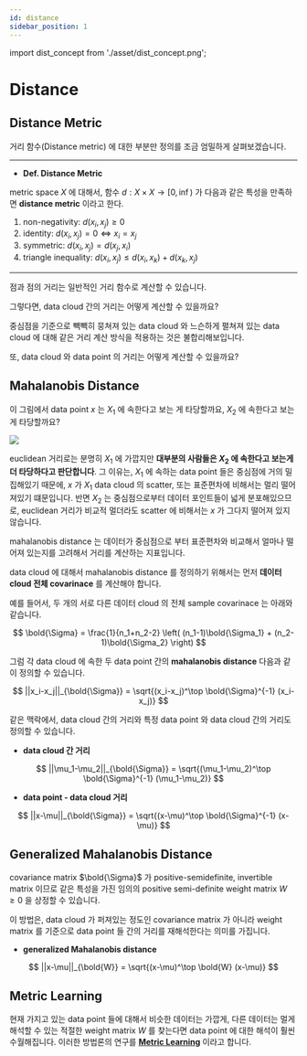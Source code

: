 ```yaml
---
id: distance
sidebar_position: 1
---
```

import dist_concept from './asset/dist_concept.png';

# Distance

## Distance Metric

거리 함수(Distance metric) 에 대한 부분만 정의를 조금 엄밀하게 살펴보겠습니다.

---
- **Def. Distance Metric**

metric space $X$ 에 대해서, 함수 $d: X \times X \rightarrow [0, \inf)$ 가 다음과 같은 특성을 만족하면 **distance metric** 이라고 한다.

1. non-negativity: $d(x_i, x_j) \geq 0$
2. identity: $d(x_i, x_j) = 0 \Longleftrightarrow x_i=x_j$
3. symmetric: $d(x_i, x_j) = d(x_j, x_i)$
4. triangle inequality: $d(x_i, x_j) \leq d(x_i, x_k) + d(x_k, x_j)$

---

점과 점의 거리는 일반적인 거리 함수로 계산할 수 있습니다.

그렇다면, data cloud 간의 거리는 어떻게 계산할 수 있을까요?

중심점을 기준으로 빽빽히 뭉쳐져 있는 data cloud 와 느슨하게 펼쳐져 있는 data cloud 에 대해 같은 거리 계산 방식을 적용하는 것은 불합리해보입니다.

또, data cloud 와 data point 의 거리는 어떻게 계산할 수 있을까요?

## Mahalanobis Distance

이 그림에서 data point $x$ 는 $X_1$ 에 속한다고 보는 게 타당할까요, $X_2$ 에 속한다고 보는게 타당할까요?

<div style={{textAlign: 'Center'}}> 
    <img src={dist_concept} />
</div>


euclidean 거리로는 분명히 $X_1$ 에 가깝지만 **대부분의 사람들은 $X_2$ 에 속한다고 보는게 더 타당하다고 판단합니다**. 그 이유는, $X_1$ 에 속하는 data point 들은 중심점에 거의 밀집해있기 때문에, $x$ 가 $X_1$ data cloud 의 scatter, 또는 표준편차에 비해서는 멀리 떨어져있기 떄문입니다. 반면 $X_2$ 는 중심점으로부터 데이터 포인트들이 넓게 분포해있으므로, euclidean 거리가 비교적 멀더라도 scatter 에 비해서는 $x$ 가 그다지 떨어져 있지 않습니다.

mahalanobis distance 는 데이터가 중심점으로 부터 표준편차와 비교해서 얼마나 떨어져 있는지를 고려해서 거리를 계산하는 지표입니다.

data cloud 에 대해서 mahalanobis distance 를 정의하기 위해서는 먼저 **데이터 cloud 전체 covarinace** 를 계산해야 합니다.

예를 들어서, 두 개의 서로 다른 데이터 cloud 의 전체 sample covarinace 는 아래와 같습니다.

$$
\bold{\Sigma} = \frac{1}{n_1+n_2-2} \left( (n_1-1)\bold{\Sigma_1} + (n_2-1)\bold{\Sigma_2} \right)
$$

그럼 각 data cloud 에 속한 두 data point 간의 **mahalanobis distance** 다음과 같이 정의할 수 있습니다.

$$
||x_i-x_j||_{\bold{\Sigma}} = \sqrt{(x_i-x_j)^\top \bold{\Sigma}^{-1} (x_i-x_j)}
$$

같은 맥락에서, data cloud 간의 거리와 특정 data point 와 data cloud 간의 거리도 정의할 수 있습니다.

- **data cloud 간 거리**

$$
||\mu_1-\mu_2||_{\bold{\Sigma}} = \sqrt{(\mu_1-\mu_2)^\top \bold{\Sigma}^{-1} (\mu_1-\mu_2)}
$$

- **data point - data cloud 거리**

$$
||x-\mu||_{\bold{\Sigma}} = \sqrt{(x-\mu)^\top \bold{\Sigma}^{-1} (x-\mu)}
$$

## Generalized Mahalanobis Distance

 covariance matrix $\bold{\Sigma}$ 가 positive-semidefinite, invertible matrix 이므로 같은 특성을 가진 임의의 positive semi-definite weight matrix $W \geq 0$ 을 상정할 수 있습니다. 

 이 방법은, data cloud 가 퍼져있는 정도인 covariance matrix 가 아니라 weight matrix 를 기준으로 data point 들 간의 거리를 재해석한다는 의미를 가집니다.

 - **generalized Mahalanobis distance**

 $$
||x-\mu||_{\bold{W}} = \sqrt{(x-\mu)^\top \bold{W} (x-\mu)}
$$

## Metric Learning

 현재 가지고 있는 data point 들에 대해서 비슷한 데이터는 가깝게, 다른 데이터는 멀게 해석할 수 있는 적절한 weight matrix $W$ 를 찾는다면 data point 에 대한 해석이 훨씬 수월해집니다. 이러한 방법론의 연구를 **[Metric Learning](/docs/concepts/mlconcept/taxonomy/metriclearning)** 이라고 합니다.
